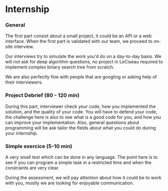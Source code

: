 
# Internship  

### General

The first part consist about a small project, it could be an API or a web interface.
When the first part is validated with our team, we proceed to on-site interview.

Our interviews try to simulate the work you'd do on a day-to-day basis. 
We will not ask for deep algorithm questions, no project in LeCiseau  required to implement complex binary search tree from scratch.

We are also perfectly fine with people that are googling or asking help of their interviewers.



### Project Debrief (80 - 120 min)

During this part, interviewer check your code, how you implemented the solution, and the quality of your code.
You will have to defend your code, the challenge here is also to see what is a _good code_ for you, and how you can improve your implementation.
Also, general questions about programming will be ask tailor the fields about what you could do during your internship.



### Simple exercice (5-10 min)

A very small test which can be done in any language. The point here is to see if you can program a simple task in a restricted time and when the constraints are very clear.


During the assessment, we will pay attention about how it could be to work with you, mostly we are looking for enjoyable communication.
